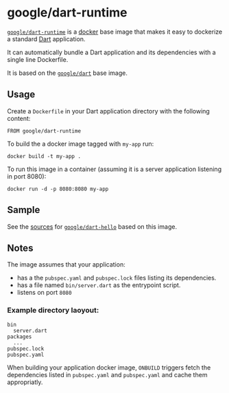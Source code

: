 # google/dart-runtime

[`google/dart-runtime`](https://index.docker.io/u/google/dart-runtime)
is a [docker](https://docker.io) base image that makes it easy to dockerize
a standard [Dart](https://dartlang.org) application.

It can automatically bundle a Dart application and its dependencies with
a single line Dockerfile.

It is based on the [`google/dart`](https://index.docker.io/u/google/dart) base
image.

## Usage

Create a `Dockerfile` in your Dart application directory with the following
content:

    FROM google/dart-runtime

To build the a docker image tagged with `my-app` run:

    docker build -t my-app .

To run this image in a container (assuming it is a server application
listening in port 8080):

    docker run -d -p 8080:8080 my-app

## Sample

See the [sources](/hello) for
[`google/dart-hello`](https://index.docker.io/u/google/dart-hello) based
on this image.

## Notes

The image assumes that your application:

- has a the `pubspec.yaml` and `pubspec.lock` files listing its dependencies.
- has a file named `bin/server.dart` as the entrypoint script.
- listens on port `8080`

### Example directory laoyout:

    bin
      server.dart
    packages
      ...
    pubspec.lock
    pubspec.yaml

When building your application docker image, `ONBUILD` triggers fetch the
dependencies listed in `pubspec.yaml` and `pubspec.yaml` and cache them
appropriatly.
